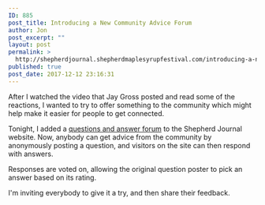 ```yaml
---
ID: 885
post_title: Introducing a New Community Advice Forum
author: Jon
post_excerpt: ""
layout: post
permalink: >
  http://shepherdjournal.shepherdmaplesyrupfestival.com/introducing-a-new-community-advice-forum
published: true
post_date: 2017-12-12 23:16:31
---
```

After I watched the video that Jay Gross posted and read some of the reactions, I wanted to try to offer something to the community which might help make it easier for people to get connected.

Tonight, I added a <a href="http://shepherdjournal.shepherdmaplesyrupfestival.com/questions/ask">questions and answer forum</a> to the Shepherd Journal website. Now, anybody can get advice from the community by anonymously posting a question, and visitors on the site can then respond with answers.

Responses are voted on, allowing the original question poster to pick an answer based on its rating.

I'm inviting everybody to give it a try, and then share their feedback.
